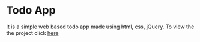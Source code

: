 # Todo App
It is a simple web based todo app made using html, css, jQuery.
To view the the project click [here](https://bhed01.github.io/todo-app/)

